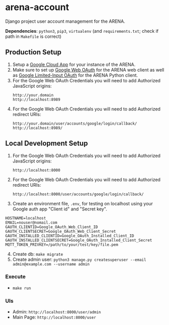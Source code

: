 # arena-account
Django project user account management for the ARENA.

**Dependencies**: `python3`, `pip3`, `virtualenv` (and `requirements.txt`; check if path in `Makefile` is correct)

## Production Setup
1. Setup a [Google Cloud App](https://developers.google.com/identity/protocols/oauth2) for your instance of the ARENA.
2. Make sure to set up [Google Web OAuth](https://developers.google.com/identity/protocols/oauth2/web-server) for the ARENA web client as well as [Google Limited-Input OAuth](https://developers.google.com/identity/protocols/oauth2/limited-input-device) for the ARENA Python client.
3. For the Google Web OAuth Credentials you will need to add Authorized JavaScript origins:
    ```
    http://your.domain
    http://localhost:8989
    ```
4. For the Google Web OAuth Credentials you will need to add Authorized redirect URIs:
    ```
    http://your.domain/user/accounts/google/login/callback/
    http://localhost:8989/
    ```

## Local Development Setup
1. For the Google Web OAuth Credentials you will need to add Authorized JavaScript origins:
    ```
    http://localhost:8000
    ```
2. For the Google Web OAuth Credentials you will need to add Authorized redirect URIs:
    ```
    http://localhost:8000/user/accounts/google/login/callback/
    ```
3. Create an environment file, `.env`, for testing on localhost using your Google auth app "Client id" and "Secret key".
```env
HOSTNAME=localhost
EMAIL=nouser@nomail.com
GAUTH_CLIENTID=Google_OAuth_Web_Client_ID
GAUTH_CLIENTSECRET=Google_OAuth_Web_Client_Secret
GAUTH_INSTALLED_CLIENTID=Google_OAuth_Installed_Client_ID
GAUTH_INSTALLED_CLIENTSECRET=Google_OAuth_Installed_Client_Secret
MQTT_TOKEN_PRIVKEY=/path/to/your/test/key/file.pem
```
4. Create db: ```make migrate```
5. Create admin user: ```python3 manage.py createsuperuser --email admin@example.com --username admin```

### Execute
- ```make run```

### UIs
- Admin: `http://localhost:8000/user/admin`
- Main Page: `http://localhost:8000/user`
